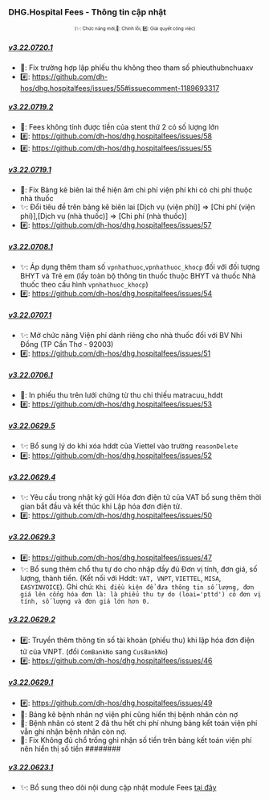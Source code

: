 ﻿### DHG.Hospital Fees - Thông tin cập nhật

<div align="center" style="font-size:xx-small">(✨: Chức năng mới,🐛: Chỉnh lỗi, #️⃣: Giải quyết công việc) </div>

##### [v3.22.0720.1]()

-  🐛: Fix trường hợp lập phiếu thu không theo tham số phieuthubnchuaxv
-  #️⃣: https://github.com/dh-hos/dhg.hospitalfees/issues/55#issuecomment-1189693317

##### [v3.22.0719.2]()

-  🐛: Fees không tính được tiền của stent thứ 2 có số lượng lớn
-  #️⃣: https://github.com/dh-hos/dhg.hospitalfees/issues/58
-  #️⃣: https://github.com/dh-hos/dhg.hospitalfees/issues/55

##### [v3.22.0719.1]()

-  🐛: Fix Bảng kê biên lai thể hiện âm chi phí viện phí khi có chi phí thuộc nhà thuốc
-  ✨: Đổi tiêu đề trên bảng kê biên lai [Dịch vụ (viện phí)] => [Chi phí (viện phí)],[Dịch vụ (nhà thuốc)] => [Chi phí (nhà thuốc)]
-  #️⃣: https://github.com/dh-hos/dhg.hospitalfees/issues/57

##### [v3.22.0708.1]()

-  ✨: Áp dụng thêm tham số `vpnhathuoc`,`vpnhathuoc_khocp` đối với đối tượng BHYT và Trẻ em (lấy toàn bộ thông tin thuốc thuộc BHYT và thuốc Nhà thuốc theo cấu hình `vpnhathuoc_khocp`)
-  #️⃣: https://github.com/dh-hos/dhg.hospitalfees/issues/54

##### [v3.22.0707.1]()

-  ✨: Mở chức năng Viện phí dành riêng cho nhà thuốc đối với BV Nhi Đồng (TP Cần Thơ - 92003)
-  #️⃣: https://github.com/dh-hos/dhg.hospitalfees/issues/51

##### [v3.22.0706.1]()

-  🐛: In phiếu thu trên lưới chứng từ thu chi thiếu matracuu_hddt
-  #️⃣: https://github.com/dh-hos/dhg.hospitalfees/issues/53

##### [v3.22.0629.5]()

-  ✨: Bổ sung lý do khi xóa hddt của Viettel vào trường `reasonDelete`
-  #️⃣: https://github.com/dh-hos/dhg.hospitalfees/issues/52

##### [v3.22.0629.4]()

-  ✨: Yêu cầu trong nhật ký gửi Hóa đơn điện tử của VAT bổ sung thêm thời gian bắt đầu và kết thúc khi Lập hóa đơn điện tử.
-  #️⃣: https://github.com/dh-hos/dhg.hospitalfees/issues/50

##### [v3.22.0629.3]()

-  #️⃣: https://github.com/dh-hos/dhg.hospitalfees/issues/47
-  ✨: Bổ sung thêm chổ thu tự do cho nhập đầy đủ Đơn vị tính, đơn giá, số lượng, thành tiền. (Kết nối với Hddt: `VAT, VNPT`, `VIETTEL`, `MISA`, `EASYINVOICE`). Ghi chú: `Khi điều kiện để đưa thông tin số lượng, đơn giá lên cổng hóa đơn là: là phiếu thu tự do (loai='pttd') có đơn vị tính, số lượng và đơn giá lớn hơn 0.`

##### [v3.22.0629.2]()

-  #️⃣: Truyền thêm thông tin số tài khoản (phiếu thu) khi lập hóa đơn điện tử của VNPT. (đổi `ComBankNo` sang `CusBankNo`)
-  #️⃣: https://github.com/dh-hos/dhg.hospitalfees/issues/46

##### [v3.22.0629.1]()

-  #️⃣: https://github.com/dh-hos/dhg.hospitalfees/issues/49
-  🐛: Bảng kê bệnh nhân nợ viện phí cũng hiển thị bệnh nhân còn nợ
-  🐛: Bệnh nhân có stent 2 đã thu hết chi phí nhưng bảng kết toán viện phí vẫn ghi nhận bệnh nhân còn nợ.
-  🐛: Fix Không đủ chổ trống ghi nhận số tiền trên bảng kết toán viện phí nên hiển thị số tiền ########

##### [v3.22.0623.1]()

-  ✨: Bổ sung theo dõi nội dung cập nhật module Fees [tại đây](https://github.com/dh-hos/dhg.hospitalfees/blob/main/Deploy_Tools/CHANGELOG.md)
